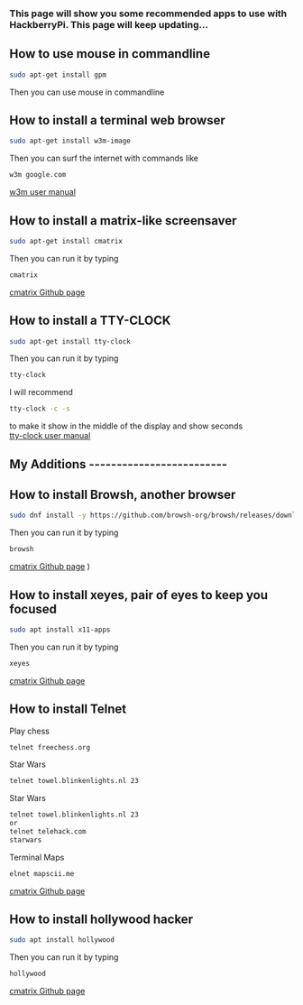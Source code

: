 ### This page will show you some recommended apps to use with HackberryPi. This page will keep updating...

## How to use mouse in commandline

```sh
sudo apt-get install gpm
```
Then you can use mouse in commandline

## How to install a terminal web browser

```sh
sudo apt-get install w3m-image
```

Then you can surf the internet with commands like

```sh
w3m google.com
```
[w3m user manual](https://w3m.sourceforge.net/MANUAL)

## How to install a matrix-like screensaver 

```sh
sudo apt-get install cmatrix
```

Then you can run it by typing

```sh
cmatrix
```
[cmatrix Github page](https://github.com/abishekvashok/cmatrix)

## How to install a TTY-CLOCK

```sh
sudo apt-get install tty-clock
```

Then you can run it by typing

```sh
tty-clock
```

I will recommend

```sh
tty-clock -c -s
```
to make it show in the middle of the display and show seconds  
[tty-clock user manual](https://github.com/xorg62/tty-clock)

## My Additions -------------------------
## How to install Browsh, another browser

```sh
sudo dnf install -y https://github.com/browsh-org/browsh/releases/download/v1.4.6/browsh_1.4.6_linux_amd64.rpm
```

Then you can run it by typing

```sh
browsh
```
[cmatrix Github page](https://github.com/browsh-org/browsh/releases/download/v1.4.6/browsh_1.4.6_linux_amd64.rpm)
)

## How to install xeyes, pair of eyes to keep you focused

```sh
sudo apt install x11-apps
```

Then you can run it by typing

```sh
xeyes
```
[cmatrix Github page](https://www.makeuseof.com/fun-linux-command-line-programs/)


## How to install Telnet

Play chess
```sh
telnet freechess.org
```
Star Wars
```sh
telnet towel.blinkenlights.nl 23
```
Star Wars
```sh
telnet towel.blinkenlights.nl 23 
or 
telnet telehack.com
starwars
```
Terminal Maps
```sh
elnet mapscii.me
```

[cmatrix Github page](https://www.makeuseof.com/fun-linux-command-line-programs/)


## How to install hollywood hacker

```sh
sudo apt install hollywood
```

Then you can run it by typing

```sh
hollywood
```
[cmatrix Github page](https://gist.github.com/robzwolf/1ac0c37bf3baec10fa9f3c989e53d312)